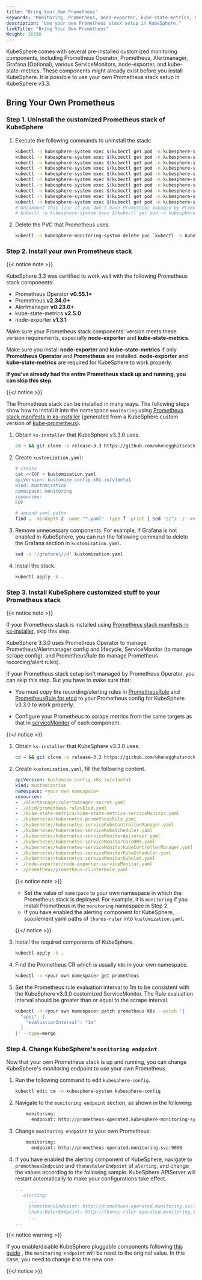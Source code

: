 ```yaml
---
title: "Bring Your Own Prometheus"
keywords: "Monitoring, Prometheus, node-exporter, kube-state-metrics, KubeSphere, Kubernetes"
description: "Use your own Prometheus stack setup in KubeSphere."
linkTitle: "Bring Your Own Prometheus"
Weight: 16330
---
```


KubeSphere comes with several pre-installed customized monitoring components, including Prometheus Operator, Prometheus, Alertmanager, Grafana (Optional), various ServiceMonitors, node-exporter, and kube-state-metrics. These components might already exist before you install KubeSphere. It is possible to use your own Prometheus stack setup in KubeSphere v3.3.

## Bring Your Own Prometheus

### Step 1. Uninstall the customized Prometheus stack of KubeSphere

1. Execute the following commands to uninstall the stack:

   ```bash
   kubectl -n kubesphere-system exec $(kubectl get pod -n kubesphere-system -l app=ks-installer -o jsonpath='{.items[0].metadata.name}') -- kubectl delete -f /kubesphere/kubesphere/prometheus/alertmanager/ 2>/dev/null
   kubectl -n kubesphere-system exec $(kubectl get pod -n kubesphere-system -l app=ks-installer -o jsonpath='{.items[0].metadata.name}') -- kubectl delete -f /kubesphere/kubesphere/prometheus/devops/ 2>/dev/null
   kubectl -n kubesphere-system exec $(kubectl get pod -n kubesphere-system -l app=ks-installer -o jsonpath='{.items[0].metadata.name}') -- kubectl delete -f /kubesphere/kubesphere/prometheus/etcd/ 2>/dev/null
   kubectl -n kubesphere-system exec $(kubectl get pod -n kubesphere-system -l app=ks-installer -o jsonpath='{.items[0].metadata.name}') -- kubectl delete -f /kubesphere/kubesphere/prometheus/grafana/ 2>/dev/null
   kubectl -n kubesphere-system exec $(kubectl get pod -n kubesphere-system -l app=ks-installer -o jsonpath='{.items[0].metadata.name}') -- kubectl delete -f /kubesphere/kubesphere/prometheus/kube-state-metrics/ 2>/dev/null
   kubectl -n kubesphere-system exec $(kubectl get pod -n kubesphere-system -l app=ks-installer -o jsonpath='{.items[0].metadata.name}') -- kubectl delete -f /kubesphere/kubesphere/prometheus/node-exporter/ 2>/dev/null
   kubectl -n kubesphere-system exec $(kubectl get pod -n kubesphere-system -l app=ks-installer -o jsonpath='{.items[0].metadata.name}') -- kubectl delete -f /kubesphere/kubesphere/prometheus/upgrade/ 2>/dev/null
   kubectl -n kubesphere-system exec $(kubectl get pod -n kubesphere-system -l app=ks-installer -o jsonpath='{.items[0].metadata.name}') -- kubectl delete -f /kubesphere/kubesphere/prometheus/prometheus-rules-v1.16\+.yaml 2>/dev/null
   kubectl -n kubesphere-system exec $(kubectl get pod -n kubesphere-system -l app=ks-installer -o jsonpath='{.items[0].metadata.name}') -- kubectl delete -f /kubesphere/kubesphere/prometheus/prometheus-rules.yaml 2>/dev/null
   kubectl -n kubesphere-system exec $(kubectl get pod -n kubesphere-system -l app=ks-installer -o jsonpath='{.items[0].metadata.name}') -- kubectl delete -f /kubesphere/kubesphere/prometheus/prometheus 2>/dev/null
   # Uncomment this line if you don't have Prometheus managed by Prometheus Operator in other namespaces.
   # kubectl -n kubesphere-system exec $(kubectl get pod -n kubesphere-system -l app=ks-installer -o jsonpath='{.items[0].metadata.name}') -- kubectl delete -f /kubesphere/kubesphere/prometheus/init/ 2>/dev/null
   ```

2. Delete the PVC that Prometheus uses.

   ```bash
   kubectl -n kubesphere-monitoring-system delete pvc `kubectl -n kubesphere-monitoring-system get pvc | grep -v VOLUME | awk '{print $1}' |  tr '\n' ' '`
   ```

### Step 2. Install your own Prometheus stack

{{< notice note >}}

KubeSphere 3.3 was certified to work well with the following Prometheus stack components:

- Prometheus Operator **v0.55.1+**
- Prometheus **v2.34.0+**
- Alertmanager **v0.23.0+**
- kube-state-metrics **v2.5.0**
- node-exporter **v1.3.1**

Make sure your Prometheus stack components' version meets these version requirements, especially **node-exporter** and **kube-state-metrics**.

Make sure you install **node-exporter** and **kube-state-metrics** if only **Prometheus Operator** and **Prometheus** are installed. **node-exporter** and **kube-state-metrics** are required for KubeSphere to work properly.

**If you've already had the entire Prometheus stack up and running, you can skip this step.**

{{</ notice >}}

The Prometheus stack can be installed in many ways. The following steps show how to install it into the namespace `monitoring` using [Prometheus stack manifests in ks-installer](https://github.com/whenegghitsrock/ks-installer-carryon/tree/release-3.3/roles/ks-monitor/files/prometheus) (generated from a KubeSphere custom version of [kube-prometheus](https://github.com/prometheus-operator/kube-prometheus.git)).

1. Obtain `ks-installer` that KubeSphere v3.3.0 uses.

   ```bash
   cd ~ && git clone -b release-3.3 https://github.com/whenegghitsrock/ks-installer-carryon.git && cd ks-installer/roles/ks-monitor/files/prometheus
   ```

2. Create `kustomization.yaml`:  
   ```bash
   # create 
   cat <<EOF > kustomization.yaml
   apiVersion: kustomize.config.k8s.io/v1beta1
   kind: Kustomization
   namespace: monitoring
   resources:
   EOF

   # append yaml paths
   find . -mindepth 2 -name "*.yaml" -type f -print | sed 's/^/- /' >> kustomization.yaml
   ```

3. Remove unnecessary components. For example, if Grafana is not enabled in KubeSphere, you can run the following command to delete the Grafana section in `kustomization.yaml`.

   ```bash
   sed -i '/grafana\//d' kustomization.yaml
   ```

4. Install the stack.

   ```bash
   kubectl apply -k .
   ```

### Step 3. Install KubeSphere customized stuff to your Prometheus stack

{{< notice note >}}

If your Prometheus stack is installed using [Prometheus stack manifests in ks-installer](https://github.com/whenegghitsrock/ks-installer-carryon/tree/release-3.3/roles/ks-monitor/files/prometheus), skip this step.

KubeSphere 3.3.0 uses Prometheus Operator to manage Prometheus/Alertmanager config and lifecycle, ServiceMonitor (to manage scrape config), and PrometheusRule (to manage Prometheus recording/alert rules).

If your Prometheus stack setup isn't managed by Prometheus Operator, you can skip this step. But you have to make sure that:

- You must copy the recording/alerting rules in [PrometheusRule](https://github.com/whenegghitsrock/ks-installer-carryon/tree/release-3.3/roles/ks-monitor/files/prometheus/kubernetes/kubernetes-prometheusRule.yaml) and [PrometheusRule for etcd](https://github.com/whenegghitsrock/ks-installer-carryon/tree/release-3.3/roles/ks-monitor/files/prometheus/etcd/prometheus-rulesEtcd.yaml) to your Prometheus config for KubeSphere v3.3.0 to work properly.

- Configure your Prometheus to scrape metrics from the same targets as that in [serviceMonitor](https://github.com/whenegghitsrock/ks-installer-carryon/tree/release-3.3/roles/ks-monitor/files/prometheus/) of each component.

{{</ notice >}}

1. Obtain `ks-installer` that KubeSphere v3.3.0 uses.

   ```bash
   cd ~ && git clone -b release-3.3 https://github.com/whenegghitsrock/ks-installer-carryon.git && cd ks-installer/roles/ks-monitor/files/prometheus
   ```

2. Create `kustomization.yaml`, fill the following content.

   ```yaml
   apiVersion: kustomize.config.k8s.io/v1beta1
   kind: Kustomization
   namespace: <your own namespace>
   resources:
   - ./alertmanager/alertmanager-secret.yaml
   - ./etcd/prometheus-rulesEtcd.yaml
   - ./kube-state-metrics/kube-state-metrics-serviceMonitor.yaml
   - ./kubernetes/kubernetes-prometheusRule.yaml
   - ./kubernetes/kubernetes-serviceKubeControllerManager.yaml
   - ./kubernetes/kubernetes-serviceKubeScheduler.yaml
   - ./kubernetes/kubernetes-serviceMonitorApiserver.yaml
   - ./kubernetes/kubernetes-serviceMonitorCoreDNS.yaml
   - ./kubernetes/kubernetes-serviceMonitorKubeControllerManager.yaml
   - ./kubernetes/kubernetes-serviceMonitorKubeScheduler.yaml
   - ./kubernetes/kubernetes-serviceMonitorKubelet.yaml
   - ./node-exporter/node-exporter-serviceMonitor.yaml
   - ./prometheus/prometheus-clusterRole.yaml
   ```

   {{< notice note >}}

   - Set the value of `namespace` to your own namespace in which the Prometheus stack is deployed. For example, it is `monitoring` if you install Prometheus in the `monitoring` namespace in Step 2.
   - If you have enabled the alerting component for KubeSphere, supplement yaml paths of `thanos-ruler` into `kustomization.yaml`.

   {{</ notice >}}

3. Install the required components of KubeSphere.

   ```bash
   kubectl apply -k .
   ```

4. Find the Prometheus CR which is usually `k8s` in your own namespace.

   ```bash
   kubectl -n <your own namespace> get prometheus
   ```

5. Set the Prometheus rule evaluation interval to 1m to be consistent with the KubeSphere v3.3.0 customized ServiceMonitor. The Rule evaluation interval should be greater than or equal to the scrape interval.

   ```bash
   kubectl -n <your own namespace> patch prometheus k8s --patch '{
     "spec": {
       "evaluationInterval": "1m"
     }
   }' --type=merge
   ```

### Step 4. Change KubeSphere's `monitoring endpoint`

Now that your own Prometheus stack is up and running, you can change KubeSphere's monitoring endpoint to use your own Prometheus.

1. Run the following command to edit `kubesphere-config`.

   ```bash
   kubectl edit cm -n kubesphere-system kubesphere-config
   ```

2. Navigate to the `monitoring endpoint` section, as shown in the following:

   ```bash
       monitoring:
         endpoint: http://prometheus-operated.kubesphere-monitoring-system.svc:9090
   ```

3. Change `monitoring endpoint` to your own Prometheus:

   ```bash
       monitoring:
         endpoint: http://prometheus-operated.monitoring.svc:9090
   ```

4. If you have enabled the alerting component of KubeSphere, navigate to `prometheusEndpoint` and `thanosRulerEndpoint` of `alerting`, and change the values according to the following sample. KubeSphere APIServer will restart automatically to make your configurations take effect.

   ```yaml
   ...
      alerting:
        ...
        prometheusEndpoint: http://prometheus-operated.monitoring.svc:9090
        thanosRulerEndpoint: http://thanos-ruler-operated.monitoring.svc:10902
        ...
   ...
   ```

{{< notice warning >}}

If you enable/disable KubeSphere pluggable components following [this guide](../../../pluggable-components/overview/) , the `monitoring endpoint` will be reset to the original value. In this case, you need to change it to the new one.

{{</ notice >}}